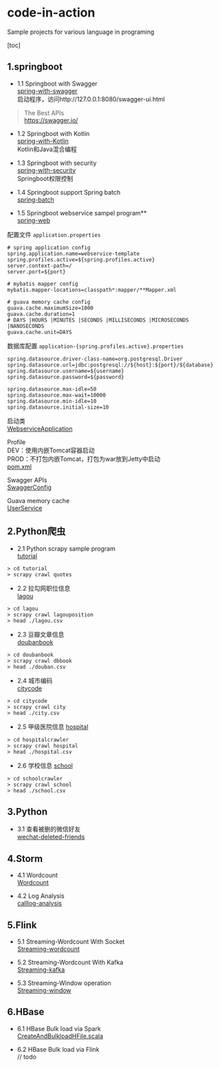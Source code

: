 # code-in-action
Sample projects for various language in programing

[toc]

## 1.springboot
- 1.1 Springboot with Swagger   
[spring-with-swagger](https://github.com/BowenSun90/code-in-action/tree/master/springboot-in-action/spring-with-swagger)   
启动程序，访问http://127.0.0.1:8080/swagger-ui.html  
>The Best APIs   
https://swagger.io/   


- 1.2 Springboot with Kotlin    
[spring-with-Kotlin](https://github.com/BowenSun90/code-in-action/tree/master/springboot-in-action/spring-with-kotlin)   
Kotlin和Java混合编程  


- 1.3 Springboot with security   
[spring-with-security](https://github.com/BowenSun90/code-in-action/tree/master/springboot-in-action/spring-with-security)    
Springboot权限控制   


- 1.4 Springboot support Spring batch  
[spring-batch](https://github.com/BowenSun90/code-in-action/tree/master/springboot-in-action/spring-batch)


- 1.5 Springboot webservice sampel program**       
[spring-web](https://github.com/BowenSun90/code-in-action/tree/master/springboot-in-action/spring-boot-web)

配置文件 `application.properties`
```
# spring application config
spring.application.name=webservice-template
spring.profiles.active=${spring.profiles.active}
server.context-path=/
server.port=${port}

# mybatis mapper config
mybatis.mapper-locations=classpath*:mapper/**Mapper.xml

# guava memory cache config
guava.cache.maximumSize=1000
guava.cache.duration=1
# DAYS |HOURS |MINUTES |SECONDS |MILLISECONDS |MICROSECONDS |NANOSECONDS
guava.cache.unit=DAYS
```

数据库配置 `application-{spring.profiles.active}.properties`
```
spring.datasource.driver-class-name=org.postgresql.Driver
spring.datasource.url=jdbc:postgresql://${host}:${port}/${database}
spring.datasource.username=${username}
spring.datasource.password=${password}

spring.datasource.max-idle=50
spring.datasource.max-wait=10000
spring.datasource.min-idle=10
spring.datasource.initial-size=10
```

启动类   
[WebserviceApplication](https://github.com/BowenSun90/client-collection/blob/master/spring-boot-web/src/main/java/com/alex/space/springboot/WebserviceApplication.java)   

Profile     
DEV：使用内嵌Tomcat容器启动     
PROD：不打包内嵌Tomcat，打包为war放到Jetty中启动   
[pom.xml](https://github.com/BowenSun90/client-collection/blob/master/spring-boot-web/pom.xml)   

Swagger APIs   
[SwaggerConfig](https://github.com/BowenSun90/client-collection/blob/master/spring-boot-web/src/main/java/com/alex/space/springboot/cfg/SwaggerConfig.java)  

Guava memory cache   
[UserService](https://github.com/BowenSun90/client-collection/blob/master/spring-boot-web/src/main/java/com/alex/space/springboot/service/UserService.java)   



## 2.Python爬虫
- 2.1 Python scrapy sample program   
[tutorial](https://github.com/BowenSun90/code-in-action/tree/master/python-scrapy-collection/tutorial)
```
> cd tutorial
> scrapy crawl quotes
```


- 2.2 拉勾网职位信息  
[lagou](https://github.com/BowenSun90/code-in-action/tree/master/python-scrapy-collection/lagou)  
```
> cd lagou
> scrapy crawl lagouposition
> head ./lagou.csv
```


- 2.3 豆瓣文章信息  
[doubanbook](https://github.com/BowenSun90/code-in-action/tree/master/python-scrapy-collection/doubanbook)  
```
> cd doubanbook
> scrapy crawl dbbook
> head ./douban.csv
```


- 2.4 城市编码  
[citycode](https://github.com/BowenSun90/code-in-action/tree/master/python-scrapy-collection/citycode)  
```
> cd citycode
> scrapy crawl city
> head ./city.csv
```


- 2.5 甲级医院信息
[hospital](https://github.com/BowenSun90/code-in-action/tree/master/python-scrapy-collection/hospitalcrawler)  
```
> cd hospitalcrawler
> scrapy crawl hospital
> head ./hospital.csv
```


- 2.6 学校信息
[school](https://github.com/BowenSun90/code-in-action/tree/master/python-scrapy-collection/schoolcrawler)  
```
> cd schoolcrawler
> scrapy crawl school
> head ./school.csv
```



## 3.Python
- 3.1 查看被删的微信好友  
[wechat-deleted-friends](https://github.com/BowenSun90/code-in-action/tree/master/python-in-action/wechat-deleted-friends)



## 4.Storm
- 4.1 Wordcount   
[Wordcount](https://github.com/BowenSun90/code-in-action/tree/master/storm-in-action/Wordcount)   


- 4.2 Log Analysis   
[calllog-analysis](https://github.com/BowenSun90/code-in-action/tree/master/storm-in-action/calllog-analysis)   



## 5.Flink
- 5.1 Streaming-Wordcount With Socket    
[Streaming-wordcount](https://github.com/BowenSun90/code-in-action/tree/master/flink-in-action/streaming-wordcount)   


- 5.2 Streaming-Wordcount With Kafka   
[Streaming-kafka](https://github.com/BowenSun90/code-in-action/tree/master/flink-in-action/streaming-kafka)


- 5.3 Streaming-Window operation      
[Streaming-window](https://github.com/BowenSun90/code-in-action/tree/master/flink-in-action/streaming-window)   

## 6.HBase
- 6.1 HBase Bulk load via Spark    
[CreateAndBulkloadHFile.scala](https://github.com/BowenSun90/code-in-action/blob/master/hbase-in-action/src/main/scala/com/alex/space/hbase/spark/CreateAndBulkloadHFile.scala)

- 6.2 HBase Bulk load via Flink    
// todo


